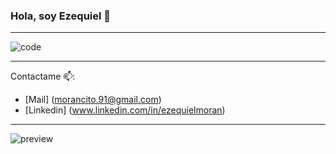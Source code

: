 ### Hola, soy Ezequiel 👋
 ___________________________________________________________________________

![code](https://user-images.githubusercontent.com/101348650/206040892-3431623f-da05-430e-96ef-5afae0d7ca28.gif)

 ___________________________________________________________________________
 
 Contactame 📫:
 - [Mail] (morancito.91@gmail.com)
 - [Linkedin] (www.linkedin.com/in/ezequielmoran)
 
 ___________________________________________________________________________
 
![preview](https://user-images.githubusercontent.com/101348650/206063866-8e63770e-a15f-427a-b28e-9c17b63f19de.svg)


<!--
![preview](https://user-images.githubusercontent.com/101348650/206035026-af7e20f0-cd91-4133-88f8-c92f859e713f.svg)
-->

 <!-- CUADRO DE ESTADISTICA 
[![Ezequiel's GitHub stats](https://github-readme-stats.vercel.app/api?username=Ezequiel-moran19)](https://github.com/anuraghazra/github-readme-stats)
-->


<!--
**Ezequiel-moran19/Ezequiel-moran19** is a ✨ _special_ ✨ repository because its `README.md` (this file)
appears on your GitHub profile.

Here are some ideas to get you started:

- 🔭 I’m currently working on ...
- 🌱 I’m currently learning ...
- 👯 I’m looking to collaborate on ...![linkedin](https://user-images.githubusercontent.com/101348650/206040601-8274c8e1-9760-424c-8c53-4b5fa1343027.svg)

- 🤔 I’m looking for help with ...
- 💬 Ask me about ...
- 📫 How to reach me: ...
- 😄 Pronouns: ...
- ⚡ Fun fact: ...
-->
